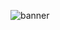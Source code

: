 
![banner](https://user-images.githubusercontent.com/22968884/157333372-07d819d9-0bd7-496a-b948-488b32f0d0dc.png)
